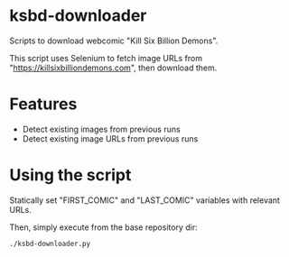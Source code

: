 # ksbd-downloader
Scripts to download webcomic "Kill Six Billion Demons".

This script uses Selenium to fetch image URLs from "https://killsixbilliondemons.com", then download them.

# Features
- Detect existing images from previous runs
- Detect existing image URLs from previous runs

# Using the script

Statically set "FIRST_COMIC" and "LAST_COMIC" variables with relevant URLs.

Then, simply execute from the base repository dir:

    ./ksbd-downloader.py
